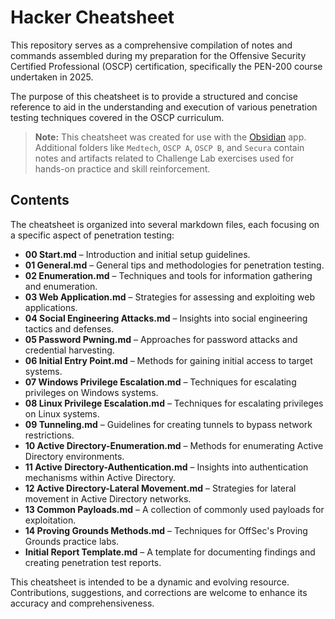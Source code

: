 
# Hacker Cheatsheet

This repository serves as a comprehensive compilation of notes and commands assembled during my preparation for the Offensive Security Certified Professional (OSCP) certification, specifically the PEN-200 course undertaken in 2025. 

The purpose of this cheatsheet is to provide a structured and concise reference to aid in the understanding and execution of various penetration testing techniques covered in the OSCP curriculum.

> **Note:** This cheatsheet was created for use with the [Obsidian](https://obsidian.md) app. Additional folders like `Medtech`, `OSCP A`, `OSCP B`, and `Secura` contain notes and artifacts related to Challenge Lab exercises used for hands-on practice and skill reinforcement.

## Contents

The cheatsheet is organized into several markdown files, each focusing on a specific aspect of penetration testing:

- **00 Start.md** – Introduction and initial setup guidelines.
- **01 General.md** – General tips and methodologies for penetration testing.
- **02 Enumeration.md** – Techniques and tools for information gathering and enumeration.
- **03 Web Application.md** – Strategies for assessing and exploiting web applications.
- **04 Social Engineering Attacks.md** – Insights into social engineering tactics and defenses.
- **05 Password Pwning.md** – Approaches for password attacks and credential harvesting.
- **06 Initial Entry Point.md** – Methods for gaining initial access to target systems.
- **07 Windows Privilege Escalation.md** – Techniques for escalating privileges on Windows systems.
- **08 Linux Privilege Escalation.md** – Techniques for escalating privileges on Linux systems.
- **09 Tunneling.md** – Guidelines for creating tunnels to bypass network restrictions.
- **10 Active Directory-Enumeration.md** – Methods for enumerating Active Directory environments.
- **11 Active Directory-Authentication.md** – Insights into authentication mechanisms within Active Directory.
- **12 Active Directory-Lateral Movement.md** – Strategies for lateral movement in Active Directory networks.
- **13 Common Payloads.md** – A collection of commonly used payloads for exploitation.
- **14 Proving Grounds Methods.md** – Techniques for OffSec's Proving Grounds practice labs.
- **Initial Report Template.md** – A template for documenting findings and creating penetration test reports.

This cheatsheet is intended to be a dynamic and evolving resource. Contributions, suggestions, and corrections are welcome to enhance its accuracy and comprehensiveness.
